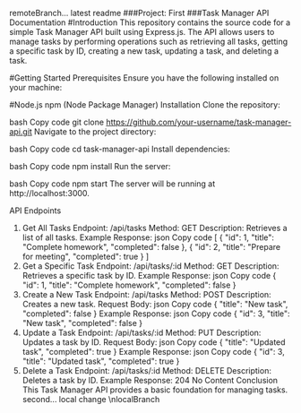 remoteBranch...
latest readme
###Project: First
###Task Manager API Documentation
#Introduction
This repository contains the source code for a simple Task Manager API built using Express.js. The API allows users to manage tasks by performing operations such as retrieving all tasks, getting a specific task by ID, creating a new task, updating a task, and deleting a task.

#Getting Started
Prerequisites
Ensure you have the following installed on your machine:

#Node.js
npm (Node Package Manager)
Installation
Clone the repository:

bash
Copy code
git clone https://github.com/your-username/task-manager-api.git
Navigate to the project directory:

bash
Copy code
cd task-manager-api
Install dependencies:

bash
Copy code
npm install
Run the server:

bash
Copy code
npm start
The server will be running at http://localhost:3000.

API Endpoints
1. Get All Tasks
Endpoint: /api/tasks
Method: GET
Description: Retrieves a list of all tasks.
Example Response:
json
Copy code
[
  { "id": 1, "title": "Complete homework", "completed": false },
  { "id": 2, "title": "Prepare for meeting", "completed": true }
]
2. Get a Specific Task
Endpoint: /api/tasks/:id
Method: GET
Description: Retrieves a specific task by ID.
Example Response:
json
Copy code
{ "id": 1, "title": "Complete homework", "completed": false }
3. Create a New Task
Endpoint: /api/tasks
Method: POST
Description: Creates a new task.
Request Body:
json
Copy code
{ "title": "New task", "completed": false }
Example Response:
json
Copy code
{ "id": 3, "title": "New task", "completed": false }
4. Update a Task
Endpoint: /api/tasks/:id
Method: PUT
Description: Updates a task by ID.
Request Body:
json
Copy code
{ "title": "Updated task", "completed": true }
Example Response:
json
Copy code
{ "id": 3, "title": "Updated task", "completed": true }
5. Delete a Task
Endpoint: /api/tasks/:id
Method: DELETE
Description: Deletes a task by ID.
Example Response: 204 No Content
Conclusion
This Task Manager API provides a basic foundation for managing tasks.
second...
local change
\nlocalBranch
